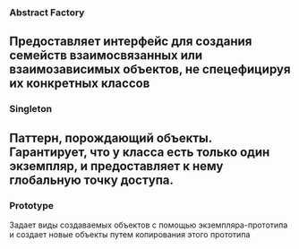 ### Abstract Factory

Предоставляет интерфейс для создания семейств взаимосвязанных
или взаимозависимых  объектов, не спецефицируя их конкретных классов
---
### Singleton
Паттерн, порождающий объекты. Гарантирует,
что у класса есть только один экземпляр,
и предоставляет к нему глобальную точку доступа.
---
### Prototype
Задает виды создаваемых объектов с помощью экземпляра-прототипа
и создает новые объекты путем копирования этого прототипа
